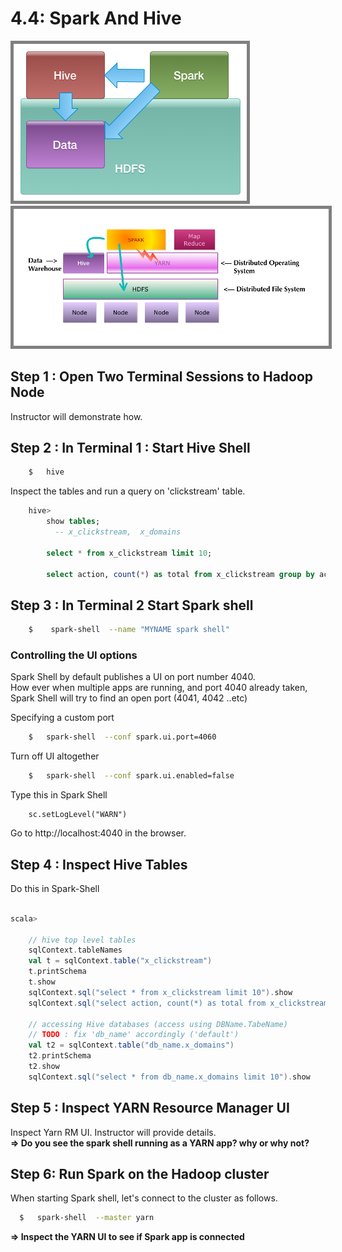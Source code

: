 <link rel='stylesheet' href='../assets/css/main.css'/>

# 4.4: Spark And Hive


<img src="../assets/images/spark-and-hadoop-1.png" style="border: 5px solid grey ; max-width:100%;" />

<img src="../assets/images/spark-and-hadoop-2.png" style="border: 5px solid grey ; max-width:100%;" />


## Step 1 : Open Two Terminal Sessions to Hadoop Node
Instructor will demonstrate how.

## Step 2 : In Terminal 1 : Start Hive Shell
```bash
    $   hive
```

Inspect the tables and run a query on 'clickstream' table.

```sql
    hive>
        show tables;
          -- x_clickstream,  x_domains

        select * from x_clickstream limit 10;

        select action, count(*) as total from x_clickstream group by action;
```


## Step 3 : In Terminal 2 Start Spark shell

```bash
    $    spark-shell  --name "MYNAME spark shell"
```

### Controlling the UI options
Spark Shell by default publishes a UI on port number 4040.  
How ever when multiple apps are running, and port 4040 already taken, Spark Shell will try to find an open port (4041, 4042 ..etc)

Specifying a custom port
```bash
    $   spark-shell  --conf spark.ui.port=4060
```

Turn off UI altogether  
```bash
    $   spark-shell  --conf spark.ui.enabled=false
```

Type this in Spark Shell
```
    sc.setLogLevel("WARN")
```
Go to http://localhost:4040 in the browser.



## Step 4 : Inspect Hive Tables
Do this in Spark-Shell

```scala

scala>

    // hive top level tables
    sqlContext.tableNames
    val t = sqlContext.table("x_clickstream")
    t.printSchema
    t.show
    sqlContext.sql("select * from x_clickstream limit 10").show
    sqlContext.sql("select action, count(*) as total from x_clickstream group by action").show

    // accessing Hive databases (access using DBName.TabeName)
    // TODO : fix 'db_name' accordingly ('default')
    val t2 = sqlContext.table("db_name.x_domains")
    t2.printSchema
    t2.show
    sqlContext.sql("select * from db_name.x_domains limit 10").show

```

## Step 5 : Inspect YARN Resource Manager UI
Inspect Yarn RM UI.  Instructor will provide details.  
**=> Do you see the spark shell running as a YARN app?  why or why not?**

## Step 6:  Run Spark on the Hadoop cluster
When starting Spark shell, let's connect to the cluster as follows.

```bash
  $   spark-shell  --master yarn
```

**=> Inspect the YARN UI to see if Spark app is connected**
